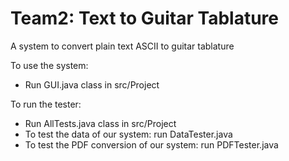 # Team2: Text to Guitar Tablature

A system to convert plain text ASCII to guitar tablature 

To use the system:
- Run GUI.java class in src/Project

To run the tester:
- Run AllTests.java class in src/Project
- To test the data of our system: run DataTester.java
- To test the PDF conversion of our system: run PDFTester.java
